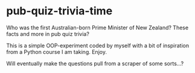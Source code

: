 # pub-quiz-trivia-time
Who was the first Australian-born Prime Minister of New Zealand? These facts and more in pub quiz trivia?

This is a simple OOP-experiment coded by myself with a bit of inspiration from a Python course I am taking. Enjoy. 

Will eventually make the questions pull from a scraper of some sorts...?
